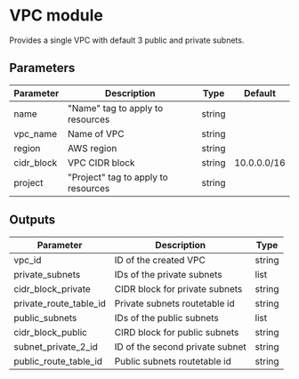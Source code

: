 # VPC module

Provides a single VPC with default 3 public and private subnets.

## Parameters
| Parameter  | Description                         | Type   | Default     |
|------------|-------------------------------------|--------|-------------|
| name       | "Name" tag to apply to resources    | string |             |
| vpc_name   | Name of VPC                         | string |             |
| region     | AWS region                          | string |             |
| cidr_block | VPC CIDR block                      | string | 10.0.0.0/16 |
| project    | "Project" tag to apply to resources | string |             |

## Outputs
| Parameter              | Description                     | Type   |
|------------------------|---------------------------------|--------|
| vpc_id                 | ID of the created VPC           | string |
| private_subnets        | IDs of the private subnets      | list   |
| cidr_block_private     | CIDR block for private subnets  | string |
| private_route_table_id | Private subnets routetable id   | string |
| public_subnets         | IDs of the public subnets       | list   |
| cidr_block_public      | CIRD block for public subnets   | string |
| subnet_private_2_id    | ID of the second private subnet | string |
| public_route_table_id  | Public subnets routetable id    | string |
